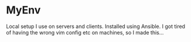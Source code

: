 # MyEnv
Local setup I use on servers and clients. Installed using Ansible. I got tired of having the wrong vim config etc on machines, so I made this...
